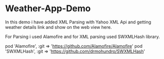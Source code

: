 # Weather-App-Demo

In this demo i have added XML Parsing with Yahoo XML Api and getting weather details link and show on the 
web view here.

For Parsing i used Alamofire and for XML parsing used SWXMLHash library.

 pod 'Alamofire', :git => 'https://github.com/Alamofire/Alamofire'
 pod 'SWXMLHash', :git => 'https://github.com/drmohundro/SWXMLHash'
